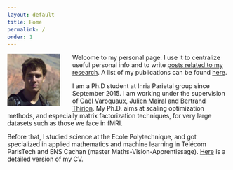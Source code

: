 ```yaml
---
layout: default
title: Home
permalink: /
order: 1
---
```

<img style="float: left; margin-right: 2em;" width="120px" src="/assets/photo3.jpg" />

Welcome to my personal page. I use it to centralize useful personal info and to write [posts related to my research](blog). A list of my publications can be found [here](publications).

I am a Ph.D student at Inria Parietal group since September 2015. I am working under the supervision of [Gaël Varoquaux](http://gael-varoquaux.info), [Julien Mairal](http://lear.inrialpes.fr/people/mairal/) and [Bertrand Thirion](https://team.inria.fr/parietal/bertrand-thirions-page/). My Ph.D. aims at scaling optimization methods, and especially matrix factorization techniques, for very large datasets such as those we face in fMRI.

Before that, I studied science at the Ecole Polytechnique, and got specialized in applied mathematics and machine learning in Télécom ParisTech and ENS Cachan (master Maths-Vision-Apprentissage). [Here](/docs/cv.pdf) is a detailed version of my CV.
